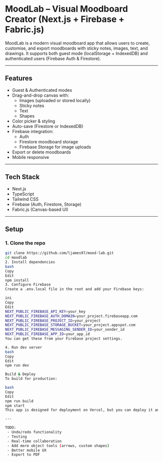 # MoodLab – Visual Moodboard Creator (Next.js + Firebase + Fabric.js)

MoodLab is a modern visual moodboard app that allows users to create, customise, and export moodboards with sticky notes, images, text, and drawings. It supports both guest mode (localStorage + IndexedDB) and authenticated users (Firebase Auth & Firestore).

---

## Features

- Guest & Authenticated modes
- Drag-and-drop canvas with:
  - Images (uploaded or stored locally)
  - Sticky notes
  - Text
  - Shapes
- Color picker & styling
- Auto-save (Firestore or IndexedDB)
- Firebase integration:
  - Auth
  - Firestore moodboard storage
  - Firebase Storage for image uploads
- Export or delete moodboards
- Mobile responsive

---

## Tech Stack

- Next.js
- TypeScript
- Tailwind CSS
- Firebase (Auth, Firestore, Storage)
- Fabric.js (Canvas-based UI)

---

## Setup

### 1. Clone the repo

```bash
git clone https://github.com/ljames97/mood-lab.git
cd moodlab
2. Install dependencies
bash
Copy
Edit
npm install
3. Configure Firebase
Create a .env.local file in the root and add your Firebase keys:

ini
Copy
Edit
NEXT_PUBLIC_FIREBASE_API_KEY=your_key
NEXT_PUBLIC_FIREBASE_AUTH_DOMAIN=your_project.firebaseapp.com
NEXT_PUBLIC_FIREBASE_PROJECT_ID=your_project
NEXT_PUBLIC_FIREBASE_STORAGE_BUCKET=your_project.appspot.com
NEXT_PUBLIC_FIREBASE_MESSAGING_SENDER_ID=your_sender_id
NEXT_PUBLIC_FIREBASE_APP_ID=your_app_id
You can get these from your Firebase project settings.

4. Run dev server
bash
Copy
Edit
npm run dev

Build & Deploy
To build for production:

bash
Copy
Edit
npm run build
npm start
This app is designed for deployment on Vercel, but you can deploy it anywhere Next.js is supported.

---

TODO:
 - Undo/redo functionality
 - Testing
 - Real-time collaboration
 - Add more object tools (arrows, custom shapes)
 - Better mobile UX
 - Export to PDF